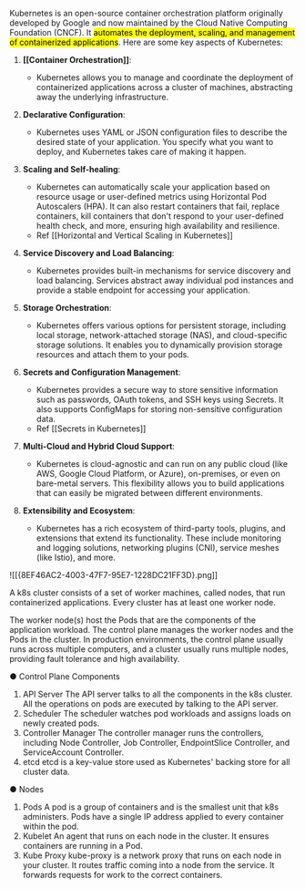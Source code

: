 Kubernetes is an open-source container orchestration platform originally developed by Google and now maintained by the Cloud Native Computing Foundation (CNCF). It <mark class="hltr-g">automates the deployment, scaling, and management of containerized applications</mark>. Here are some key aspects of Kubernetes:

1. **[[Container Orchestration]]**:
   - Kubernetes allows you to manage and coordinate the deployment of containerized applications across a cluster of machines, abstracting away the underlying infrastructure.

2. **Declarative Configuration**:
   - Kubernetes uses YAML or JSON configuration files to describe the desired state of your application. You specify what you want to deploy, and Kubernetes takes care of making it happen.

3. **Scaling and Self-healing**:
   - Kubernetes can automatically scale your application based on resource usage or user-defined metrics using Horizontal Pod Autoscalers (HPA). It can also restart containers that fail, replace containers, kill containers that don't respond to your user-defined health check, and more, ensuring high availability and resilience.
   - Ref [[Horizontal and Vertical Scaling in Kubernetes]]

4. **Service Discovery and Load Balancing**:
   - Kubernetes provides built-in mechanisms for service discovery and load balancing. Services abstract away individual pod instances and provide a stable endpoint for accessing your application.

5. **Storage Orchestration**:
   - Kubernetes offers various options for persistent storage, including local storage, network-attached storage (NAS), and cloud-specific storage solutions. It enables you to dynamically provision storage resources and attach them to your pods.

6. **Secrets and Configuration Management**:
   - Kubernetes provides a secure way to store sensitive information such as passwords, OAuth tokens, and SSH keys using Secrets. It also supports ConfigMaps for storing non-sensitive configuration data.
   - Ref [[Secrets in Kubernetes]]

7. **Multi-Cloud and Hybrid Cloud Support**:
   - Kubernetes is cloud-agnostic and can run on any public cloud (like AWS, Google Cloud Platform, or Azure), on-premises, or even on bare-metal servers. This flexibility allows you to build applications that can easily be migrated between different environments.

8. **Extensibility and Ecosystem**:
   - Kubernetes has a rich ecosystem of third-party tools, plugins, and extensions that extend its functionality. These include monitoring and logging solutions, networking plugins (CNI), service meshes (like Istio), and more.

![[{8EF46AC2-4003-47F7-95E7-1228DC21FF3D}.png]]

A k8s cluster consists of a set of worker machines, called nodes, that run containerized applications. Every cluster has at least one worker node.

The worker node(s) host the Pods that are the components of the application workload. The control plane manages the worker nodes and the Pods in the cluster. In production environments, the control plane usually runs across multiple computers, and a cluster usually runs multiple nodes, providing fault tolerance and high availability.

● Control Plane Components
1. API Server The API server talks to all the components in the k8s cluster. All the operations on pods are executed by talking to the API server.
2. Scheduler The scheduler watches pod workloads and assigns loads on newly created pods.
3. Controller Manager The controller manager runs the controllers, including Node Controller, Job Controller, EndpointSlice Controller, and ServiceAccount Controller.
4. etcd etcd is a key-value store used as Kubernetes' backing store for all cluster data.

● Nodes
1. Pods A pod is a group of containers and is the smallest unit that k8s administers. Pods have a single IP address applied to every container within the pod.
2. Kubelet An agent that runs on each node in the cluster. It ensures containers are running in a Pod.
3. Kube Proxy kube-proxy is a network proxy that runs on each node in your cluster. It routes traffic coming into a node from the service. It forwards requests for work to the correct containers.